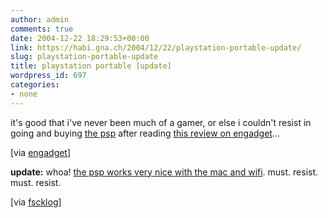 ```yaml
---
author: admin
comments: true
date: 2004-12-22 18:29:53+00:00
link: https://habi.gna.ch/2004/12/22/playstation-portable-update/
slug: playstation-portable-update
title: playstation portable [update]
wordpress_id: 697
categories:
- none
---
```



it's good that i've never been much of a gamer, or else i couldn't resist in going and buying [the psp](http://www.jp.playstation.com/psp/index.html) after reading [this review on engadget](http://www.engadget.com/entry/1234000510024287/)...



[via [engadget](http://www.engadget.com/entry/1234000510024287/)]



**update:** whoa! [the psp works very nice with the mac and wifi](http://hardmac.com/article.php?id=45). must. resist. must. resist.



[via [fscklog](http://www.fscklog.com/2004/12/macorama_fr_den_12.html)]

